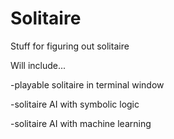 # Solitaire
Stuff for figuring out solitaire

Will include...

-playable solitaire in terminal window

-solitaire AI with symbolic logic

-solitaire AI with machine learning
